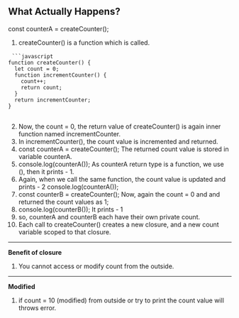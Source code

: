 **What Actually Happens?**
------------------------------------------------
const counterA = createCounter();
1. createCounter() is a function which is called.
<pre> <code>```javascript
function createCounter() {
  let count = 0;
  function incrementCounter() {
    count++;
    return count;
  }
  return incrementCounter;
}
</code> </pre>
2. Now, the count = 0, the return value of createCounter() is again inner function named incrementCounter.
3. In incrementCounter(), the count value is incremented and returned.
4. const counterA = createCounter();
The returned count value is stored in variable counterA.
5. console.log(counterA());
As counterA return type is a function, we use (), then it prints - 1.
6. Again, when we call the same function, the count value is updated and prints - 2
console.log(counterA());
7. const counterB = createCounter();
Now, again the count = 0 and and returned the count values as 1;
8. console.log(counterB());
It prints - 1
9. so, counterA and counterB each have their own private count.
10. Each call to createCounter() creates a new closure, and a new count variable scoped to that closure.
------------------------------------------
**Benefit of closure**
1. You cannot access or modify count from the outside.
------------------------------------------
**Modified**
1. if count  = 10 (modified) from outside or try to print the count value will throws error.
